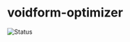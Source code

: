 # voidform-optimizer

![Status](https://github.com/Ryeshot/voidform-optimizer/actions/workflows/main.yml/badge.svg)